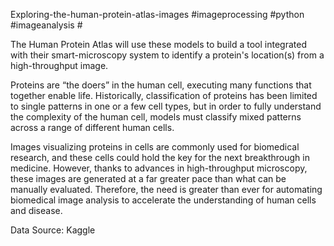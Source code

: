 Exploring-the-human-protein-atlas-images
#imageprocessing #python #imageanalysis #

The Human Protein Atlas will use these models to build a tool integrated with their smart-microscopy system to identify a protein's location(s) from a high-throughput image.

Proteins are “the doers” in the human cell, executing many functions that together enable life. Historically, classification of proteins has been limited to single patterns in one or a few cell types, but in order to fully understand the complexity of the human cell, models must classify mixed patterns across a range of different human cells.

Images visualizing proteins in cells are commonly used for biomedical research, and these cells could hold the key for the next breakthrough in medicine. However, thanks to advances in high-throughput microscopy, these images are generated at a far greater pace than what can be manually evaluated. Therefore, the need is greater than ever for automating biomedical image analysis to accelerate the understanding of human cells and disease.

Data Source: Kaggle
